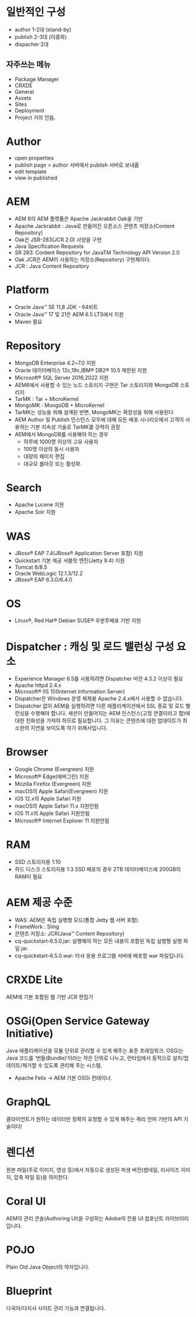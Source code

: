 # 일반적인 구성
- author 1-2대 (stand-by)
- publish 2-3대 (이중화)
- dispacher 2대

## 자주쓰는 메뉴
- Package Manager
- CRXDE
- General
- Assets
- Sites
- Deployment
- Project 거의 안씀.

# Author
- open properties
- publish page > author 서버에서 publish 서버로 보내줌
- edit template
- view in published

# AEM
- AEM 6의 AEM 플랫폼은 Apache Jackrabbit Oak을 기반
- Apache Jackrabbit : Java로 만들어진 오픈소스 콘텐츠 저장소(Content Repository)
- Oak은 JSR-283(JCR 2.0) 사양을 구현
- Java Specification Requests
- SR 283: Content Repository for JavaTM Technology API Version 2.0
- Oak JCR은 AEM이 사용하는 저장소(Repository) 구현체이다.
- JCR : Java Content Repository
# Platform
- Oracle Java™ SE 11,8 JDK - 64비트
- Oracle Java™ 17 및 21은 AEM 6.5 LTS에서 지원
- Maven 필요
# Repository
- MongoDB Enterprise 4.2~7.0 지원
- Oracle 데이터베이스 12c,19c,IBM® DB2® 10.5 제한된 지원
- Microsoft® SQL Server 2016,2022  지원
- AEM6에서 사용할 수 있는 노드 스토리지 구현은 Tar 스토리지와 MongoDB 스토리지
- TarMK : Tar + MicroKernel
- MongoMK : MongoDB + MicroKernel
- TarMK는 성능을 위해 설계된 반면, MongoMK는 확장성을 위해 사용된다
- AEM Author 및 Publish 인스턴스 모두에 대해 모든 배포 시나리오에서 고객이 사용하는 기본 지속성 기술로 TarMK를 강력히 권장
- AEM에서 MongoDB를 사용해야 하는 경우
  - 하루에 1000명 이상의 고유 사용자
  - 100명 이상의 동시 사용자
  - 대량의 페이지 편집
  - 대규모 롤아웃 또는 활성화.
# Search
- Apache Lucene 지원
- Apache Solr 지원
# WAS
- JBoss® EAP 7.4(JBoss® Application Server 포함) 지원
- Quickstart 기본 제공 서블릿 엔진(Jetty 9.4) 지원
- Tomcat 8/8.5
- Oracle WebLogic 12.1.3/12.2
- JBoss® EAP 6.3.0/6.4.0
# OS
- Linux®, Red Hat® Debian SUSE® 우분투배포 기반  지원
# Dispatcher : 캐싱 및 로드 밸런싱 구성 요소
- Experience Manager 6.5를 사용하려면 Dispatcher 버전 4.3.2 이상이 필요
- Apache httpd 2.4.x
- Microsoft® IIS 10(Internet Information Server)
- Dispatcher은 Windows 운영 체제용 Apache 2.4.x에서 사용할 수 없습니다.
- Dispatcher 없이 AEM을 실행하려면 다른 애플리케이션에서 SSL 종료 및 로드 밸런싱을 수행해야 합니다.
세션이 만들어지는 AEM 인스턴스(고정 연결이라고 함)에 대한 친화성을 가져야 하므로 필요합니다.
그 이유는 콘텐츠에 대한 업데이트가 최소한의 지연을 보이도록 하기 위해서입니다.
# Browser
- Google Chrome (Evergreen) 지원
- Microsoft® Edge(에버그린) 지원
- Mozilla Firefox (Evergreen) 지원
- macOS의 Apple Safari(Evergreen) 지원
- iOS 12.x의 Apple Safari 지원
- macOS의 Apple Safari 11.x 지원안됨
- iOS 11.x의 Apple Safari 지원안됨
- Microsoft® Internet Explorer 11 지원안됨
# RAM
- SSD 스토리지용 1:10
- 하드 디스크 스토리지용 1:3
  SSD 배포의 경우 2TB 데이터베이스에 200GB의 RAM이 필요
# AEM 제공 수준
- WAS: AEM은 독립 실행형 모드(통합 Jetty 웹 서버 포함)
- FrameWork : Sling
- 콘텐츠 저장소:  JCR(Java™ Content Repository)
- cq-quickstart-6.5.0.jar: 실행해야 하는 모든 내용이 포함된 독립 실행형 실행 파일 jar.
- cq-quickstart-6.5.0.war: 타사 응용 프로그램 서버에 배포할 war 파일입니다.
# CRXDE Lite
AEM에 기본 포함된 웹 기반 JCR 편집기
# OSGi(Open Service Gateway Initiative)
Java 애플리케이션을 모듈 단위로 관리할 수 있게 해주는 표준 프레임워크.
OSGi는 Java 코드를 ‘번들(Bundle)’이라는 작은 단위로 나누고, 런타임에서 동적으로 설치/업데이트/제거할 수 있도록 관리해 주는 시스템.
- Apache Felix → AEM 기본 OSGi 컨테이너.
# GraphQL
클라이언트가 원하는 데이터만 정확히 요청할 수 있게 해주는 쿼리 언어 기반의 API 기술이다!
# 렌디션
원본 파일(주로 이미지, 영상 등)에서 자동으로 생성된 파생 버전(썸네일, 리사이즈 이미지, 압축 파일 등)을 의미한다.

# Coral UI
AEM의 관리 콘솔(Authoring UI)을 구성하는 Adobe의 전용 UI 컴포넌트 라이브러리입니다.

# POJO
Plain Old Java Object의 약자입니다.

# Blueprint
다국어/다지사 사이트 관리 기능과 연결됩니다.